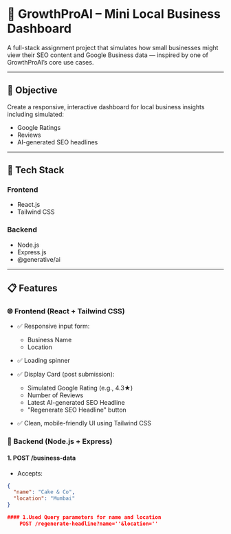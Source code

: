 # 🚀 GrowthProAI – Mini Local Business Dashboard

A full-stack assignment project that simulates how small businesses might view their SEO content and Google Business data — inspired by one of GrowthProAI’s core use cases.

---

## 📌 Objective

Create a responsive, interactive dashboard for local business insights including simulated:
- Google Ratings
- Reviews
- AI-generated SEO headlines

---

## 🧱 Tech Stack

### Frontend
- React.js
- Tailwind CSS

### Backend
- Node.js
- Express.js
- @generative/ai

---

## 📋 Features

### 🌐 Frontend (React + Tailwind CSS)

- ✅ Responsive input form:
  - Business Name
  - Location

- ✅ Loading spinner

- ✅ Display Card (post submission):
  - Simulated Google Rating (e.g., 4.3★)
  - Number of Reviews
  - Latest AI-generated SEO Headline
  - "Regenerate SEO Headline" button

- ✅ Clean, mobile-friendly UI using Tailwind CSS

### 🔁 Backend (Node.js + Express)

#### 1. POST /business-data

- Accepts:
```json
{
  "name": "Cake & Co",
  "location": "Mumbai"
}

#### 1.Used Query parameters for name and location 
    POST /regenerate-headline?name=''&location=''